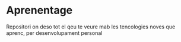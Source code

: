# Aprenentage
Repositori on deso tot el qeu te veure mab les tencologies noves que aprenc, per desenvolupament personal
